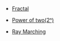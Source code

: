 <style>
  color: #000;
</style>

* <a href = "./text/fractal.md">Fractal</a>

* <a href = "./text/power_of_two.md">Power of two(2ⁿ)</a>

* <a href = "./text/ray_marching.md">Ray Marching</a>



